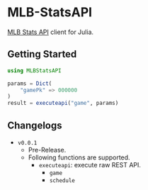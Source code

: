 # MLB-StatsAPI

[MLB Stats API](https://statsapi.mlb.com/) client for Julia.

## Getting Started

```julia
using MLBStatsAPI

params = Dict(
    "gamePk" => 000000
)
result = executeapi("game", params)
```

## Changelogs

- `v0.0.1`
    - Pre-Release.
    - Following functions are supported.
        - `executeapi`: execute raw REST API.
            - `game`
            - `schedule`